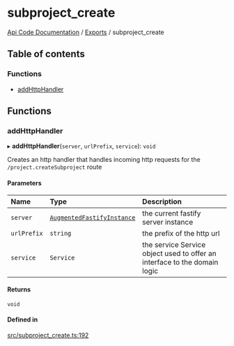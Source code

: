 # subproject\_create
 
[Api Code Documentation](../README.md) / [Exports](../modules.md) / subproject\_create

## Table of contents

### Functions

- [addHttpHandler](subproject_create.md#addhttphandler)

## Functions

### addHttpHandler

▸ **addHttpHandler**(`server`, `urlPrefix`, `service`): `void`

Creates an http handler that handles incoming http requests for the `/project.createSubproject` route

#### Parameters

| Name | Type | Description |
| :------ | :------ | :------ |
| `server` | [`AugmentedFastifyInstance`](../interfaces/types.AugmentedFastifyInstance.md) | the current fastify server instance |
| `urlPrefix` | `string` | the prefix of the http url |
| `service` | `Service` | the service Service object used to offer an interface to the domain logic |

#### Returns

`void`

#### Defined in

[src/subproject_create.ts:192](https://github.com/openkfw/TruBudget/blob/a06c11b/api/src/subproject_create.ts#L192)
